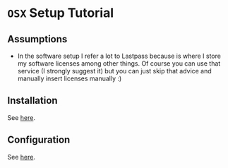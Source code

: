 # `OSX` Setup Tutorial

## Assumptions

* In the software setup I refer a lot to Lastpass because is where I store my software licenses among other things. Of course you can use that service (I strongly suggest it) but you can just skip that advice and manually insert licenses manually :)

## Installation

See [here](./installation/README.md).

## Configuration

See [here](./configuration/README.md).

